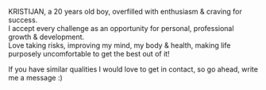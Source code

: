 KRISTIJAN, a 20 years old boy, overfilled with enthusiasm & craving for success. <br />
I accept every challenge as an opportunity for personal, professional growth & development. <br/>
Love taking risks, improving my mind, my body & health, making life purposely uncomfortable to get the best out of it!

If you have similar qualities I would love to get in contact, so go ahead, write me a message :)
